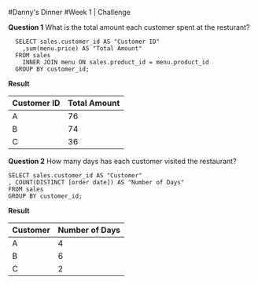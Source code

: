 #Danny's Dinner
#Week 1 | Challenge

**Question 1** What is the total amount each customer spent at the resturant?

	  SELECT sales.customer_id AS "Customer ID"
		,sum(menu.price) AS "Total Amount"
	  FROM sales
		INNER JOIN menu ON sales.product_id = menu.product_id
	  GROUP BY customer_id;
  
  **Result**
  
  |Customer ID|Total Amount|
  |---|---|
  |A|76|
  |B|74|
  |C|36|
  
  
  
**Question 2** How many days has each customer visited the restaurant?

	SELECT sales.customer_id AS "Customer"
	, COUNT(DISTINCT [order date]) AS "Number of Days"
	FROM sales
	GROUP BY customer_id;
	
**Result**

|Customer|Number of Days|
|---|---|
|A	|4
|B	|6
|C	|2

  
